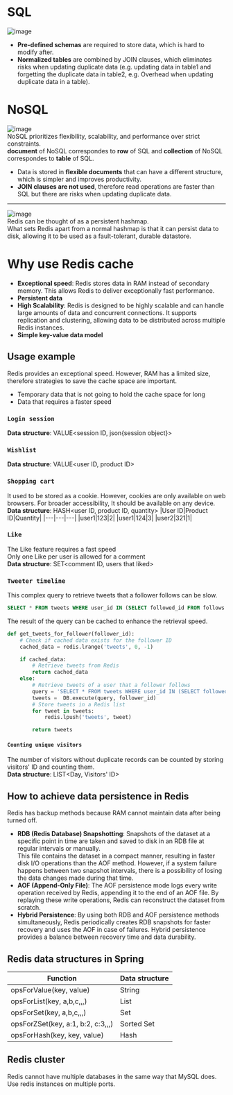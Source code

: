 # SQL
![image](https://user-images.githubusercontent.com/67142421/177896991-3d9ef63a-30d7-4c7a-9695-cc48baa8b120.png)<br>
- **Pre-defined schemas** are required to store data, which is hard to modify after.
- **Normalized tables** are combined by JOIN clauses, which eliminates risks when updating duplicate data (e.g. updating data in table1 and forgetting the duplicate data in table2, e.g. Overhead when updating duplicate data in a table).

# NoSQL
![image](https://user-images.githubusercontent.com/67142421/177898003-73e84048-afd7-4979-91f3-798c07ab27fa.png)<br>
NoSQL prioritizes flexibility, scalability, and performance over strict constraints.<br>
**document** of NoSQL correspondes to **row** of SQL and **collection** of NoSQL correspondes to **table** of SQL.<br>
- Data is stored in **flexible documents** that can have a different structure, which is simpler and improves productivity.
- **JOIN clauses are not used**, therefore read operations are faster than SQL but there are risks when updating duplicate data.

---

![image](https://github.com/vacu9708/Fundamental-knowledge/assets/67142421/6b101735-9618-4a29-af7c-f3dbf6f2473a)<br>
Redis can be thought of as a persistent hashmap.<br>
What sets Redis apart from a normal hashmap is that it can persist data to disk, allowing it to be used as a fault-tolerant, durable datastore.
# Why use Redis cache
- **Exceptional speed**: Redis stores data in RAM instead of secondary memory. This allows Redis to deliver exceptionally fast performance.
- **Persistent data**
- **High Scalability**: Redis is designed to be highly scalable and can handle large amounts of data and concurrent connections. It supports replication and clustering, allowing data to be distributed across multiple Redis instances.
- **Simple key-value data model**

## Usage example
Redis provides an exceptional speed. However, RAM has a limited size, therefore strategies to save the cache space are important.<br>
- Temporary data that is not going to hold the cache space for long
- Data that requires a faster speed

### `Login session`
**Data structure**: VALUE<session ID, json{session object}>

### `Wishlist`
**Data structure**: VALUE<user ID, product ID>

### `Shopping cart`
It used to be stored as a cookie. However, cookies are only available on web browsers. For broader accessibility, It should be available on any device.<br>
**Data structure**: HASH<user ID, product ID, quantity>
|User ID|Product ID|Quantity|
|---|---|---|
|user1|123|2|
|user1|124|3|
|user2|321|1|

### `Like`
The Like feature requires a fast speed<br>
Only one Like per user is allowed for a comment<br>
**Data structure**: SET<comment ID, users that liked>

### `Tweeter timeline`
This complex query to retrieve tweets that a follower follows can be slow.
~~~sql
SELECT * FROM tweets WHERE user_id IN (SELECT followed_id FROM follows WHERE follower_id = "abc123");
~~~
The result of the query can be cached to enhance the retrieval speed.
~~~python
def get_tweets_for_follower(follower_id):
    # Check if cached data exists for the follower ID
    cached_data = redis.lrange('tweets', 0, -1)

    if cached_data:
        # Retrieve tweets from Redis
        return cached_data
    else:
        # Retrieve tweets of a user that a follower follows
        query = 'SELECT * FROM tweets WHERE user_id IN (SELECT followed_id FROM follows WHERE follower_id = %s)'
        tweets =  DB.execute(query, follower_id)
        # Store tweets in a Redis list
        for tweet in tweets:
            redis.lpush('tweets', tweet)

        return tweets
~~~

#### `Counting unique visitors`
The number of visitors without duplicate records can be counted by storing visitors' ID and counting them.<br>
**Data structure**: LIST<Day, Visitors' ID>

## How to achieve data persistence in Redis
Redis has backup methods because RAM cannot maintain data after being turned off.<br>

- **RDB (Redis Database) Snapshotting**: Snapshots of the dataset at a specific point in time are taken and saved to disk in an RDB file at regular intervals or manually.<br>
This file contains the dataset in a compact manner, resulting in faster disk I/O operations than the AOF method. However, if a system failure happens between two snapshot intervals, there is a possibility of losing the data changes made during that time.
- **AOF (Append-Only File)**: The AOF persistence mode logs every write operation received by Redis, appending it to the end of an AOF file. By replaying these write operations, Redis can reconstruct the dataset from scratch.
- **Hybrid Persistence**: By using both RDB and AOF persistence methods simultaneously, Redis periodically creates RDB snapshots for faster recovery and uses the AOF in case of failures. Hybrid persistence provides a balance between recovery time and data durability.

## Redis data structures in Spring
|Function|Data structure|
|---|---|
|opsForValue(key, value)|String|
|opsForList(key, a,b,c,,,)|List|
|opsForSet(key, a,b,c,,,)|Set|
|opsForZSet(key, a:1, b:2, c:3,,,)|Sorted Set|
|opsForHash(key, key, value)|Hash|

## Redis cluster
Redis cannot have multiple databases in the same way that MySQL does. Use redis instances on multiple ports.

